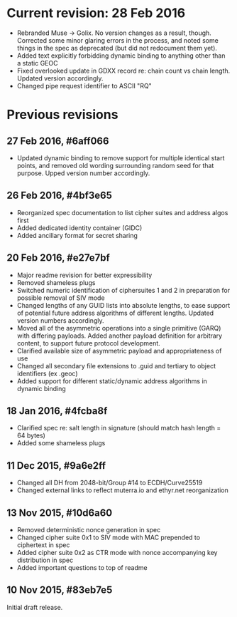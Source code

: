 # Current revision: 28 Feb 2016

+ Rebranded Muse -> Golix. No version changes as a result, though. Corrected some minor glaring errors in the process, and noted some things in the spec as deprecated (but did not redocument them yet).
+ Added text explicitly forbidding dynamic binding to anything other than a static GEOC
+ Fixed overlooked update in GDXX record re: chain count vs chain length. Updated version accordingly.
+ Changed pipe request identifier to ASCII "RQ"

# Previous revisions

## 27 Feb 2016, #6aff066

+ Updated dynamic binding to remove support for multiple identical start points, and removed old wording surrounding random seed for that purpose. Upped version number accordingly.

## 26 Feb 2016, #4bf3e65

+ Reorganized spec documentation to list cipher suites and address algos first
+ Added dedicated identity container (GIDC)
+ Added ancillary format for secret sharing

## 20 Feb 2016, #e27e7bf

+ Major readme revision for better expressibility
+ Removed shameless plugs
+ Switched numeric identification of ciphersuites 1 and 2 in preparation for possible removal of SIV mode
+ Changed lengths of any GUID lists into absolute lengths, to ease support of potential future address algorithms of different lengths. Updated version numbers accordingly.
+ Moved all of the asymmetric operations into a single primitive (GARQ) with differing payloads. Added another payload definition for arbitrary content, to support future protocol development.
+ Clarified available size of asymmetric payload and appropriateness of use
+ Changed all secondary file extensions to .guid and tertiary to object identifiers (ex .geoc)
+ Added support for different static/dynamic address algorithms in dynamic binding

## 18 Jan 2016, #4fcba8f

+ Clarified spec re: salt length in signature (should match hash length = 64 bytes)
+ Added some shameless plugs

## 11 Dec 2015, #9a6e2ff

+ Changed all DH from 2048-bit/Group #14 to ECDH/Curve25519
+ Changed external links to reflect muterra.io and ethyr.net reorganization

## 13 Nov 2015, #10d6a60

+ Removed deterministic nonce generation in spec
+ Changed cipher suite 0x1 to SIV mode with MAC prepended to ciphertext in spec
+ Added cipher suite 0x2 as CTR mode with nonce accompanying key distribution in spec
+ Added important questions to top of readme

## 10 Nov 2015, #83eb7e5

Initial draft release.